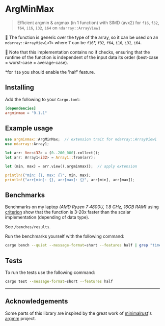 # ArgMinMax
> Efficient argmin &amp; argmax (in 1 function) with SIMD (avx2) for `f16`, `f32`, `f64`, `i16`, `i32`, `i64` on `ndarray::ArrayView1`

<!-- This project uses [SIMD](https://en.wikipedia.org/wiki/Single_instruction,_multiple_data) [avx2](https://en.wikipedia.org/wiki/Advanced_Vector_Extensions#Advanced_Vector_Extensions_2) (256 bit registers) to compute argmin and argmax in a single function.   -->

🚀 The function is generic over the type of the array, so it can be used on an `ndarray::ArrayView1<T>` where `T` can be `f16`*, `f32`, `f64`, `i16`, `i32`, `i64`.

👀 Note that this implementation contains no if checks, ensuring that the runtime of the function is independent of the input data its order (best-case = worst-case = average-case).

*for `f16` you should enable the 'half' feature.

## Installing

Add the following to your `Cargo.toml`:

```toml
[dependencies]
argminmax = "0.1.1"
```

## Example usage

```rust
use argminmax::ArgMinMax;  // extension trait for ndarray::ArrayView1
use ndarray::Array1;

let arr: Vec<i32> = (0..200_000).collect();
let arr: Array1<i32> = Array1::from(arr);

let (min, max) = arr.view().argminmax();  // apply extension

println!("min: {}, max: {}", min, max);
println!("arr[min]: {}, arr[max]: {}", arr[min], arr[max]);
```

## Benchmarks

Benchmarks on my laptop *(AMD Ryzen 7 4800U, 1.8 GHz, 16GB RAM)* using [criterion](https://github.com/bheisler/criterion.rs) show that the function is 3-20x faster than the scalar implementation (depending of data type).

See `/benches/results`.

<!-- *For example, finding the argmin & argmax in an array of 10,000,000  random `f32` elements is 3.5x faster than the scalar implementation (taking 2.4ms vs 8.5ms).* -->

Run the benchmarks yourself with the following command:
```bash
cargo bench --quiet --message-format=short --features half | grep "time:"
```

## Tests

To run the tests use the following command:
```bash
cargo test --message-format=short --features half
```

---

## Acknowledgements

Some parts of this library are inspired by the great work of [minimalrust](https://github.com/minimalrust)'s [argmm](https://github.com/minimalrust/argmm) project.
